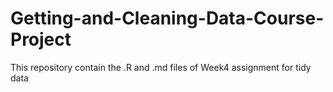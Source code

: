 # Getting-and-Cleaning-Data-Course-Project
This repository contain the .R and .md files of Week4 assignment for tidy data 

